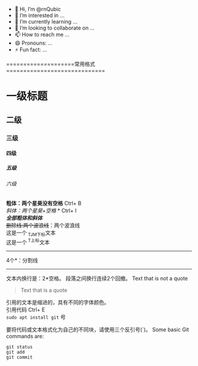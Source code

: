 - 👋 Hi, I’m @rnQubic
- 👀 I’m interested in ...
- 🌱 I’m currently learning ...
- 💞️ I’m looking to collaborate on ...
- 📫 How to reach me ...
- 😄 Pronouns: ...
- ⚡ Fun fact: ...

<!---
rnQubic/rnQubic is a ✨ special ✨ repository because its `README.md` (this file) appears on your GitHub profile.
You can click the Preview link to take a look at your changes.
--->
====================常用格式=============================
# 一级标题
## 二级
### 三级
#### 四级
##### 五级
###### 六级

**粗体：两个星昊没有空格**		Ctrl+ B  
 *斜体：两个星昊+空格* *		Ctrl+ I  
***全部粗体和斜体***  
~~删除线:两个波浪线~~：两个波浪线  
这是一个<sub> TJM下标</sub>文本  
这是一个<sup> T上标</sup>文本  
****
4个*：分割线
****
文本内换行是：2*空格。 段落之间换行连续2个回撤。
Text that is not a quote

> Text that is a quote

引用的文本是缩进的，具有不同的字体颜色。  
引用代码	Ctrl+ E  
`sudo apt install git`
  号


要将代码或文本格式化为自己的不同块，请使用三个反引号(`)。
Some basic Git commands are:
```
git status
git add
git commit
```
